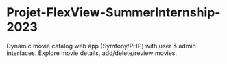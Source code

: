 # Projet-FlexView-SummerInternship-2023
 Dynamic movie catalog web app (Symfony/PHP) with user &amp; admin interfaces. Explore movie details, add/delete/review movies.
